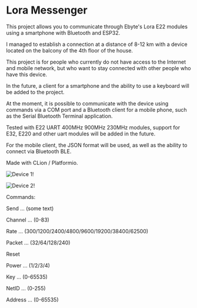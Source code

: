 <h1>Lora Messenger</h1>
<p>This project allows you to communicate through Ebyte's Lora E22 modules using a smartphone with Bluetooth and ESP32.</p>
<p>I managed to establish a connection at a distance of 8-12 km with a device located on the balcony of the 4th floor of the house.</p>
<p>This project is for people who currently do not have access to the Internet and mobile network, but who want to stay connected with other people who have this device.</p>
<p>In the future, a client for a smartphone and the ability to use a keyboard will be added to the project.</p>
<p>At the moment, it is possible to communicate with the device using commands via a COM port and a Bluetooth client for a mobile phone, such as the Serial Bluetooth Terminal application.</p>
<p>Tested with E22 UART 400MHz 900MHz 230MHz modules, support for E32, E220 and other uart modules will be added in the future.</p>
<p>For the mobile client, the JSON format will be used, as well as the ability to connect via Bluetooth BLE.</p>
<p>Made with CLion / Platformio.</p>

![Device 1!](https://github.com/RomanKryvolapov/LoraMessenger/blob/main/IMG_20221214_230954.jpg "Device 1")

![Device 2!](https://github.com/RomanKryvolapov/LoraMessenger/blob/main/IMG_20221214_231034.jpg?raw=true "Device 2")

<p>Commands:</p>
<p>Send ... (some text)</p>
<p>Channel ... (0-83)</p>
<p>Rate ... (300/1200/2400/4800/9600/19200/38400/62500)</p>
<p>Packet ... (32/64/128/240)</p>
<p>Reset</p>
<p>Power ... (1/2/3/4)</p>
<p>Key ... (0-65535)</p>
<p>NetID ... (0-255)</p>
<p>Address ... (0-65535)</p>